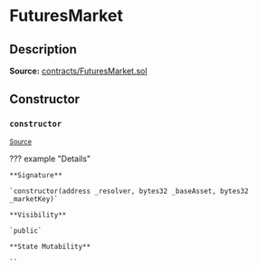 # FuturesMarket

## Description

**Source:** [contracts/FuturesMarket.sol](https://github.com/Synthetixio/synthetix/tree/v2.82.2/contracts/FuturesMarket.sol)

## Constructor

### `constructor`

<sub>[Source](https://github.com/Synthetixio/synthetix/tree/v2.82.2/contracts/FuturesMarket.sol#L59)</sub>

??? example "Details"

    **Signature**

    `constructor(address _resolver, bytes32 _baseAsset, bytes32 _marketKey)`

    **Visibility**

    `public`

    **State Mutability**

    ``
